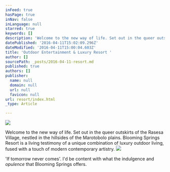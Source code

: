 ```yaml
---
inFeed: true
hasPage: true
inNav: false
inLanguage: null
starred: true
keywords: []
description: 'Welcome to the new way of life. Set out in the queer outskirts of the Rasesa Village, nestled in the hillsides of the Marotobolo plains. Blooming Springs Resort is a living testimony of a unique combination of luxury outdoor living, fused with a touch of modern contemporary artistry.'
datePublished: '2016-04-11T15:02:09.296Z'
dateModified: '2016-04-11T15:00:04.603Z'
title: 'Outdoor Entertainment & Luxury Resort '
author: []
sourcePath: _posts/2016-04-11-resort.md
published: true
authors: []
publisher:
  name: null
  domain: null
  url: null
  favicon: null
url: resort/index.html
_type: Article

---
```

![](https://the-grid-user-content.s3-us-west-2.amazonaws.com/6c4f0f8d-c9ef-492c-9aea-639306695d2f.jpg)

Welcome to the new way of life. Set out in the queer outskirts of the Rasesa Village, nestled in the hillsides of the Marotobolo plains. Blooming Springs Resort is a living testimony of a unique combination of luxury outdoor living, fused with a touch of modern contemporary artistry.
![](https://the-grid-user-content.s3-us-west-2.amazonaws.com/c5ef28b9-81fa-480e-b6ee-8f7b4c21b559.jpg)

'If tomorrow never comes'. I'd be content with what the indulgence and _opulence_ that Blooming Springs offers.